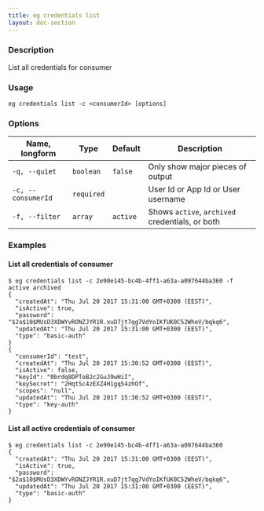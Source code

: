 ```yaml
---
title: eg credentials list
layout: doc-section
---
```


### Description

List all credentials for consumer

### Usage

```shell
eg credentials list -c <consumerId> [options]
```

### Options

| Name, longform     | Type       | Default  | Description                                     |
|--------------------|------------|----------|-------------------------------------------------|
| `-q, --quiet`      | `boolean`  | `false`  | Only show major pieces of output                |
| `-c, --consumerId` | `required` |          | User Id or App Id or User username              |
| `-f, --filter`     | `array`    | `active` | Shows `active`, `archived` credentials, or both |


### Examples

#### List all credentials of consumer

```shell
$ eg credentials list -c 2e90e145-bc4b-4ff1-a63a-a097644ba360 -f active archived
{
  "createdAt": "Thu Jul 20 2017 15:31:00 GMT+0300 (EEST)",
  "isActive": true,
  "password": "$2a$10$MUsD3XDWYvRONZJYR1R.xuD7jt7qg7VdYoIKfUK0C52WheV/bqkq6",
  "updatedAt": "Thu Jul 20 2017 15:31:00 GMT+0300 (EEST)",
  "type": "basic-auth"
}
{
  "consumerId": "test",
  "createdAt": "Thu Jul 20 2017 15:30:52 GMT+0300 (EEST)",
  "isActive": false,
  "keyId": "0brdq8DPToB2c2GuJ9wHiI",
  "keySecret": "2HqtSc4zEXZ4H1gq54zhOf",
  "scopes": "null",
  "updatedAt": "Thu Jul 20 2017 15:30:52 GMT+0300 (EEST)",
  "type": "key-auth"
}
```

#### List all active credentials of consumer

```shell
$ eg credentials list -c 2e90e145-bc4b-4ff1-a63a-a097644ba360
{
  "createdAt": "Thu Jul 20 2017 15:31:00 GMT+0300 (EEST)",
  "isActive": true,
  "password": "$2a$10$MUsD3XDWYvRONZJYR1R.xuD7jt7qg7VdYoIKfUK0C52WheV/bqkq6",
  "updatedAt": "Thu Jul 20 2017 15:31:00 GMT+0300 (EEST)",
  "type": "basic-auth"
}
```
